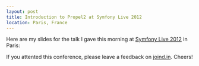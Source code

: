 ```yaml
---
layout: post
title: Introduction to Propel2 at Symfony Live 2012
location: Paris, France
---
```


Here are my slides for the talk I gave this morning at [Symfony Live
2012](http://paris2012.live.symfony.com/) in Paris:

<script class="speakerdeck-embed" data-id="4fd1d178469d200187014dff" data-ratio="1.3333333333333333" src="//speakerdeck.com/assets/embed.js"></script>

If you attented this conference, please leave a feedback on
[joind.in](https://joind.in/talk/view/6589). Cheers!
